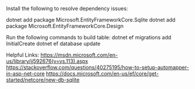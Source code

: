 Install the following to resolve dependency issues:

dotnet add package Microsoft.EntityFrameworkCore.Sqlite
dotnet add package Microsoft.EntityFrameworkCore.Design

Run the following commands to build table:
dotnet ef migrations add InitialCreate
dotnet ef database update

Helpful Links:
https://msdn.microsoft.com/en-us/library/jj592676(v=vs.113).aspx
https://stackoverflow.com/questions/40275195/how-to-setup-automapper-in-asp-net-core
https://docs.microsoft.com/en-us/ef/core/get-started/netcore/new-db-sqlite